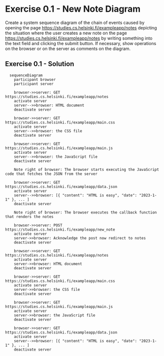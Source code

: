 # Exercise 0.1 - New Note Diagram
Create a system sequence diagram of the chain of events caused by opening the page https://studies.cs.helsinki.fi/exampleapp/notes
depicting the situation where the user creates a new note on the page https://studies.cs.helsinki.fi/exampleapp/notes by writing something into the text field and clicking the submit button.
If necessary, show operations on the browser or on the server as comments on the diagram.

## Exercise 0.1 - Solution
```mermaid
  sequenceDiagram
    participant browser
    participant server
       
    browser->>server: GET https://studies.cs.helsinki.fi/exampleapp/notes
    activate server
    server-->>browser: HTML document
    deactivate server
    
    browser->>server: GET https://studies.cs.helsinki.fi/exampleapp/main.css
    activate server
    server-->>browser: the CSS file
    deactivate server
    
    browser->>server: GET https://studies.cs.helsinki.fi/exampleapp/main.js
    activate server
    server-->>browser: the JavaScript file
    deactivate server
    
    Note right of browser: The browser starts executing the JavaScript code that fetches the JSON from the server
    
    browser->>server: GET https://studies.cs.helsinki.fi/exampleapp/data.json
    activate server
    server-->>browser: [{ "content": "HTML is easy", "date": "2023-1-1" }, ... ]
    deactivate server    

    Note right of browser: The browser executes the callback function that renders the notes 
    
    browser->>server: POST https://studies.cs.helsinki.fi/exampleapp/new_note
    activate server
    server->>browser: Acknowledge the post now redirect to notes
    deactivate server
    
    browser->>server: GET https://studies.cs.helsinki.fi/exampleapp/notes
    activate server
    server->>browser: HTML document
    deactivate server
    
    browser->>server: GET https://studies.cs.helsinki.fi/exampleapp/main.css
    activate server
    server->>browser: the CSS file
    deactivate server
    
    browser->>server: GET https://studies.cs.helsinki.fi/exampleapp/main.js
    activate server
    server->>browser: the JavaScript file
    deactivate server
    
    browser->>server: GET https://studies.cs.helsinki.fi/exampleapp/data.json
    activate server
    server-->>browser: [{ "content": "HTML is easy", "date": "2023-1-1" }, ... ]
    deactivate server  
    
```
